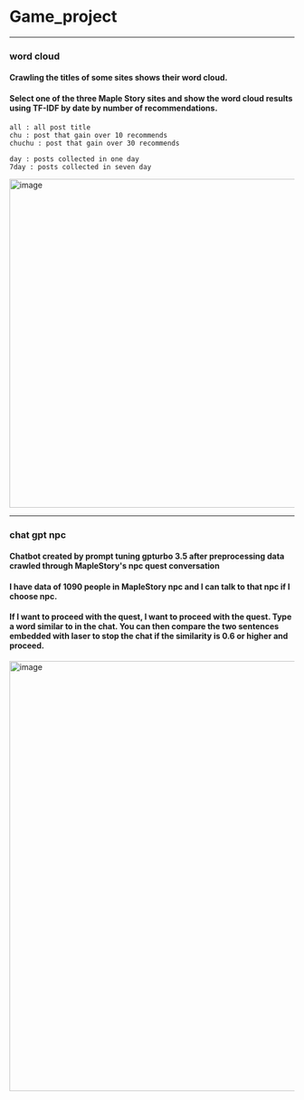 # Game_project

***
### word cloud
#### Crawling the titles of some sites shows their word cloud. 
#### Select one of the three Maple Story sites and show the word cloud results using TF-IDF by date by number of recommendations.

```
all : all post title
chu : post that gain over 10 recommends 
chuchu : post that gain over 30 recommends
```

```
day : posts collected in one day 
7day : posts collected in seven day
```

<img width="581" alt="image" src="https://github.com/sondonghup/Game_project/assets/42092560/95f75e41-0168-4315-9871-b822167ced75">


***
### chat gpt npc
#### Chatbot created by prompt tuning gpturbo 3.5 after preprocessing data crawled through MapleStory's npc quest conversation
#### I have data of 1090 people in MapleStory npc and I can talk to that npc if I choose npc.
#### If I want to proceed with the quest, I want to proceed with the quest. Type a word similar to in the chat. You can then compare the two sentences embedded with laser to stop the chat if the similarity is 0.6 or higher and proceed.

<img width="760" alt="image" src="https://github.com/sondonghup/Game_project/assets/42092560/6c34779e-67ae-4ce7-93b1-da948d0f4bbf">
